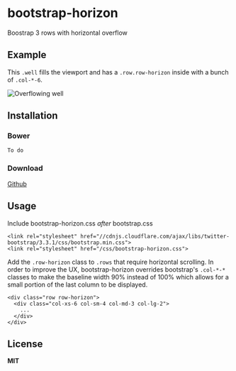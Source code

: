 bootstrap-horizon
=================
Boostrap 3 rows with horizontal overflow

Example
-------

This `.well` fills the viewport and has a `.row.row-horizon` inside with a bunch of `.col-*-6`.

![Overflowing well](https://raw.githubusercontent.com/FluidApps/bootstrap-horizon/master/screenshots/1.png)

Installation
------------

### Bower

```
To do
```

### Download

[Github](https://raw.githubusercontent.com/FluidApps/bootstrap-horizon/master/bootstrap-horizon.css)

Usage
-----

Include bootstrap-horizon.css *after* bootstrap.css

```
<link rel="stylesheet" href="//cdnjs.cloudflare.com/ajax/libs/twitter-bootstrap/3.3.1/css/bootstrap.min.css">
<link rel="stylesheet" href="/css/bootstrap-horizon.css">
```

Add the `.row-horizon` class to `.rows` that require horizontal scrolling. In order to improve the UX, bootstrap-horizon overrides bootstrap's `.col-*-*` classes to make the baseline width 90% instead of 100% which allows for a small portion of the last column to be displayed.

```
<div class="row row-horizon">
  <div class="col-xs-6 col-sm-4 col-md-3 col-lg-2">
    ...
  </div>
</div>
```

License
-------

**MIT**
